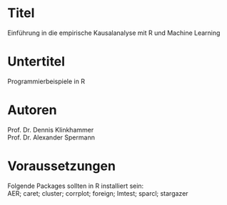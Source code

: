 # Titel
Einführung in die empirische Kausalanalyse mit R und Machine Learning

# Untertitel
Programmierbeispiele in R

# Autoren
Prof. Dr. Dennis Klinkhammer<br>
Prof. Dr. Alexander Spermann

# Voraussetzungen
Folgende Packages sollten in R installiert sein:<br>
AER; caret; cluster; corrplot; foreign; lmtest; sparcl; stargazer
